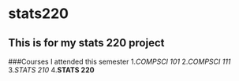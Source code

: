 # stats220
## This is for my stats 220 project
###Courses I attended this semester
1.*COMPSCI 101*
2.*COMPSCI 111*
3.*STATS 210*
4.**STATS 220**

